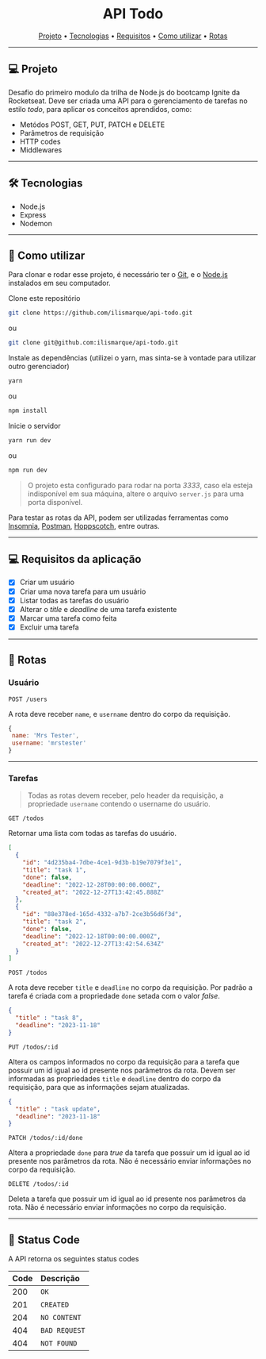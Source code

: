 <!-- # Desafio 01 - Conceitos do Node.js -->
<h1 align="center" >API Todo</h1>

<p align="center">
  <a href="#projeto">Projeto</a> •
  <a href="#tecnologias">Tecnologias</a> •
  <a href="#requisitos-da-aplicação">Requisitos</a> •
  <a href="#como-utilizar">Como utilizar</a> •
  <a href="#rotas">Rotas</a>
</p>

---

## 💻 Projeto

Desafio do primeiro modulo da trilha de Node.js do bootcamp Ignite da Rocketseat. Deve ser criada uma API para o gerenciamento de tarefas no estilo _todo_, para aplicar os conceitos aprendidos, como:

- Metódos POST, GET, PUT, PATCH e DELETE
- Parâmetros de requisição
- HTTP codes
- Middlewares

---

## 🛠 Tecnologias

- Node.js
- Express
- Nodemon

---

## 🚀 Como utilizar

Para clonar e rodar esse projeto, é necessário ter o [Git](https://git-scm.com), e o [Node.js](https://nodejs.org/en/download/) instalados em seu computador.

Clone este repositório

```bash
git clone https://github.com/ilismarque/api-todo.git
```

ou

```bash
git clone git@github.com:ilismarque/api-todo.git
```

Instale as dependências (utilizei o yarn, mas sinta-se à vontade para utilizar outro gerenciador)

```bash
yarn
```

ou

```bash
npm install
```

Inicie o servidor

```bash
yarn run dev
```

ou

```bash
npm run dev
```

>O projeto esta configurado para rodar na porta _3333_, caso ela esteja indisponível em sua máquina, altere o arquivo ```server.js``` para uma porta disponível.

Para testar as rotas da API, podem ser utilizadas ferramentas como [Insomnia](https://insomnia.rest/), [Postman](https://www.postman.com/), [Hoppscotch](https://hoppscotch.io/), entre outras.

---

## 💻 Requisitos da aplicação

- [x] Criar um usuário
- [x] Criar uma nova tarefa para um usuário
- [x] Listar todas as tarefas do usuário
- [x] Alterar o _title_ e _deadline_ de uma tarefa existente
- [x] Marcar uma tarefa como feita
- [x] Excluir uma tarefa

---

## 🚀 Rotas

### Usuário

```http
POST /users
```

A rota deve receber `name`, e `username` dentro do corpo da requisição.

```js
{
 name: 'Mrs Tester',
 username: 'mrstester'
}
```

---

### Tarefas

>Todas as rotas devem receber, pelo header da requisição, a propriedade `username` contendo o username do usuário.

```http
GET /todos
```

Retornar uma lista com todas as tarefas do usuário.

```json
[
  {
    "id": "4d235ba4-7dbe-4ce1-9d3b-b19e7079f3e1",
    "title": "task 1",
    "done": false,
    "deadline": "2022-12-28T00:00:00.000Z",
    "created_at": "2022-12-27T13:42:45.888Z"
  },
  {
    "id": "88e378ed-165d-4332-a7b7-2ce3b56d6f3d",
    "title": "task 2",
    "done": false,
    "deadline": "2022-12-18T00:00:00.000Z",
    "created_at": "2022-12-27T13:42:54.634Z"
  }
]
```

```http
POST /todos
```

A rota deve receber `title` e `deadline` no corpo da requisição. Por padrão a tarefa é criada com a propriedade `done` setada com o valor _false_.

```json
{
  "title" : "task 8",
  "deadline": "2023-11-18"
}
```

```http
PUT /todos/:id
```

Altera os campos informados no corpo da requisição para a tarefa que possuir um id igual ao id presente nos parâmetros da rota. Devem ser informadas as propriedades `title` e `deadline` dentro do corpo da requisição, para que as informações sejam atualizadas.

```json
{
  "title" : "task update",
  "deadline": "2023-11-18"
}
```

```http
PATCH /todos/:id/done
```

Altera a propriedade `done` para _true_ da tarefa que possuir um id igual ao id presente nos parâmetros da rota. Não é necessário enviar informações no corpo da requisição.

```http
DELETE /todos/:id
```

Deleta a tarefa que possuir um id igual ao id presente nos parâmetros da rota. Não é necessário enviar informações no corpo da requisição.

---

## 🚀 Status Code

A API retorna os seguintes status codes

| Code | Descrição |
| :--- | :--- |
| 200 | `OK` |
| 201 | `CREATED` |
| 204 | `NO CONTENT`|
| 404 | `BAD REQUEST` |
| 404 | `NOT FOUND` |
